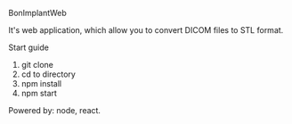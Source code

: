 BonImplantWeb

It's web application,  which allow you to convert DICOM files to STL format.

Start guide

1. git clone
2. cd to directory
3. npm install
4. npm start

Powered by: node, react.
